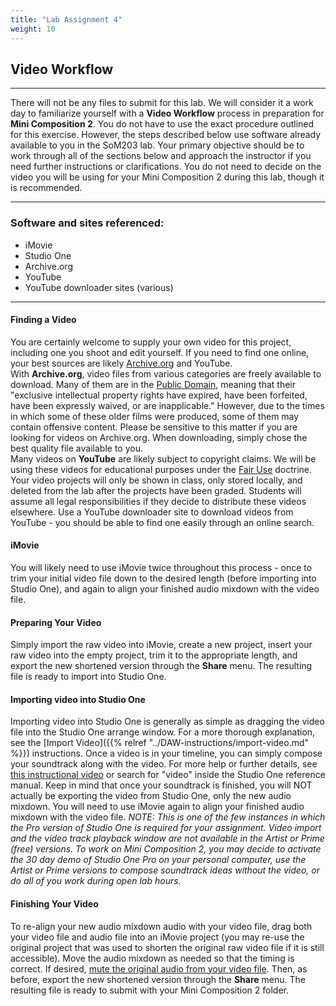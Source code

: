 ```yaml
---
title: "Lab Assignment 4"
weight: 10
---
```


<!-- # Lab Assignment 4 -->

## Video Workflow

---

There will not be any files to submit for this lab. We will consider it a work day to familiarize yourself with a **Video Workflow** process in preparation for **Mini Composition 2**.
You do not have to use the exact procedure outlined for this exercise. However, the steps described below use software already available to you in the SoM203 lab.
Your primary objective should be to work through all of the sections below and approach the instructor if you need further instructions or clarifications. You do not need to decide on the video you will be using for your Mini Composition 2 during this lab, though it is recommended.

---

### Software and sites referenced:

* iMovie
* Studio One
* Archive.org
* YouTube
* YouTube downloader sites (various)

---

#### Finding a Video

You are certainly welcome to supply your own video for this project, including one you shoot and edit yourself. If you need to find one online, your best sources are likely [Archive.org](https://archive.org) and YouTube.  
With **Archive.org**, video files from various categories are freely available to download. Many of them are in the [Public Domain](https://en.wikipedia.org/wiki/Public_domain), meaning that their "exclusive intellectual property rights have expired, have been forfeited, have been expressly waived, or are inapplicable." However, due to the times in which some of these older films were produced, some of them may contain offensive content. Please be sensitive to this matter if you are looking for videos on Archive.org. When downloading, simply chose the best quality file available to you.  
Many videos on **YouTube** are likely subject to copyright claims. We will be using these videos for educational purposes under the [Fair Use](https://en.wikipedia.org/wiki/Fair_use) doctrine. Your video projects will only be shown in class, only stored locally, and deleted from the lab after the projects have been graded. Students will assume all legal responsibilities if they decide to distribute these videos elsewhere. Use a YouTube downloader site to download videos from YouTube - you should be able to find one easily through an online search.

#### iMovie

You will likely need to use iMovie twice throughout this process - once to trim your initial video file down to the desired length (before importing into Studio One), and again to align your finished audio mixdown with the video file.

#### Preparing Your Video

Simply import the raw video into iMovie, create a new project, insert your raw video into the empty project, trim it to the appropriate length, and export the new shortened version through the **Share** menu. The resulting file is ready to import into Studio One.

#### Importing video into Studio One

Importing video into Studio One is generally as simple as dragging the video file into the Studio One arrange window. For a more thorough explanation, see the [Import Video]({{% relref "../DAW-instructions/import-video.md" %}}) instructions. Once a video is in your timeline, you can simply compose your soundtrack along with the video.
For more help or further details, see [this instructional video](https://youtu.be/JdXaJqNCl1I) or search for "video" inside the Studio One reference manual.
Keep in mind that once your soundtrack is finished, you will NOT actually be exporting the video from Studio One, only the new audio mixdown. You will need to use iMovie again to align your finished audio mixdown with the video file.
_NOTE: This is one of the few instances in which the Pro version of Studio One is required for your assignment. Video import and the video track playback window are not available in the Artist or Prime (free) versions.
To work on Mini Composition 2, you may decide to activate the 30 day demo of Studio One Pro on your personal computer, use the Artist or Prime versions to compose soundtrack ideas without the video, or do all of you work during open lab hours._

#### Finishing Your Video

To re-align your new audio mixdown audio with your video file, drag both your video file and audio file into an iMovie project (you may re-use the original project that was used to shorten the original raw video file if it is still accessible). Move the audio mixdown as needed so that the timing is correct. If desired, [mute the original audio from your video file](https://support.apple.com/kb/PH2267?locale=en_US). Then, as before, export the new shortened version through the **Share** menu. The resulting file is ready to submit with your Mini Composition 2 folder.
